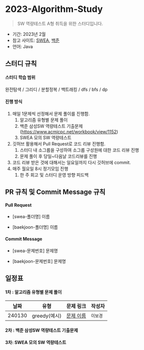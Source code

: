 # 2023-Algorithm-Study

> SW 역량테스트 A형 취득을 위한 스터디입니다. 

- 기간: 2023년 2월
- 참고 사이트: [SWEA](https://swexpertacademy.com/main/main.do), [백준](https://www.acmicpc.net/)
- 언어: Java

## 스터디 규칙 

#### 스터디 학습 범위

완전탐색 / 그리디 / 분할정복 / 백트래킹 / dfs / bfs / dp

#### 진행 방식

1. 매일 1문제씩 선정해서 문제 풀이를 진행함. 
   1. 알고리즘 유형별 문제 풀이
   2. 백준 삼성SW 역량테스트 기출문제 (https://www.acmicpc.net/workbook/view/1152)
   3. SWEA 모의 SW 역량테스트
2. 깃허브 활용해서 Pull Request로 코드 리뷰 진행함.
   1. 스터디 내 소그룹을 구성하여 소그룹 구성원에 대한 코드 리뷰 진행
   2. 문제 풀이 후 당일~다음날 코드리뷰를 진행
3. 코드 리뷰 받은 것에 대해서는 일요일까지 다시 깃허브에 commit.
4. 매주 월요일 8시 정기모임 진행
    1. 한 주 회고 및 스터디 운영 방향 피드백

## PR 규칙 및 Commit Message 규칙

#### Pull Request

- [swea-폴더명] 이름

- [baekjoon-폴더명] 이름

#### Commit Message

- [swea-문제번호] 문제명

- [baekjoon-문제번호] 문제명

## 일정표

#### 1차 : 알고리즘 유형별 문제 풀이

| **날짜** | **유형**          | **문제 링크**                                  | **작성자** |
| -------- | ----------------  | ---------------------------------------------- | ---------- |
|  240130  | greedy(예시)      | [문제 이름](링크)                               | `이보경`   |

#### 2차 : 백준 삼성SW 역량테스트 기출문제

#### 3차: SWEA 모의 SW 역량테스트